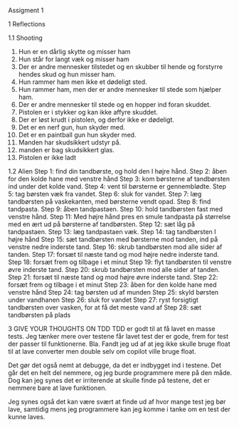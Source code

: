 Assigment 1

1 Reflections 

1.1 Shooting 
1.	Hun er en dårlig skytte og misser ham
2.	Hun står for langt væk og misser ham
3.	Der er andre mennesker tilstedet og en skubber til hende og forstyrre hendes skud og hun misser ham.
4.	Hun rammer ham men ikke et dødeligt sted. 
5.	Hun rammer ham, men der er andre mennesker til stede som hjælper ham.
6.	Der er andre mennesker til stede og en hopper ind foran skuddet. 
7.	Pistolen er i stykker og kan ikke affyre skuddet.
8.	Der er løst krudt i pistolen, og derfor ikke er dødeligt.
9.	Det er en nerf gun, hun skyder med.
10.	Det er en paintball gun hun skyder med.
11.	Manden har skudsikkert udstyr på.
12.	manden er bag skudsikkert glas.
13.	Pistolen er ikke ladt

1.2 Alien
Step 1: find din tandbørste, og hold den I højre hånd.
Step 2: åben for den kolde hane med venstre hånd
Step 3: kom børsterne af tandbørsten ind under det kolde vand.
Step 4: vent til børsterne er gennemblødte. 
Step 5: tag børsten væk fra vandet. 
Step 6: sluk for vandet. 
Step 7: læg tandbørsten på vaskekanten, med børsterne vendt opad.
Step 8: find tandpasta.
Step 9: åben tandpastaen. 
Step 10: hold tandbørsten fast med venstre hånd.
Step 11: Med højre hånd pres en smule tandpasta på størrelse med en ært ud på børsterne af tandbørsten.
Step 12: sæt låg på tandpastaen. 
Step 13: læg tandpastaen væk.
Step 14: tag tandbørsten I højre hånd 
Step 15: sæt tandbørsten med børsterne mod tanden, ind på venstre nedre inderste tand.
Step 16: skrub tandbørsten mod alle sider af tanden. 
Step 17: forsæt til næste tand og mod højre nedre inderste tand. 
Step 18: forsæt frem og tilbage i et minut
Step 19: flyt tandbørsten til venstre øvre inderste tand. 
Step 20: skrub tandbørsten mod alle sider af tanden. 
Step 21: forsæt til næste tand og mod højre øvre inderste tand. 
Step 22: forsæt frem og tilbage i et minut
Step 23: åben for den kolde hane med venstre hånd
Step 24: tag børsten ud af munden
Step 25: skyld børsten under vandhanen
Step 26: sluk for vandet
Step 27: ryst forsigtigt tandbørsten over vasken, for at få det meste vand af
Step 28: sæt tandbørsten på plads


3 GIVE YOUR THOUGHTS ON TDD
TDD er godt til at få lavet en masse tests. Jeg tænker mere over testene får lavet test der er gode, frem for test der passer til funktionerne. Bla. Fandt jeg ud af at jeg ikke skulle bruge float til at lave converter men double selv om copilot ville bruge float. 

Det gør det også nemt at debugge, da det er indbygget ind i testene. Det går det en helt del nemmere, og jeg burde programmere mere på den måde. Dog kan jeg synes det er irriterende at skulle finde på testene, det er nemmere bare at lave funktionen. 

Jeg synes også det kan være svært at finde ud af hvor mange test jeg bør lave, samtidig mens jeg programmere kan jeg komme i tanke om en test der kunne laves. 
